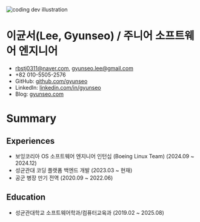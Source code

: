 <div>
  <img src="https://res.cloudinary.com/gyunseo-blog/image/upload/v1737024044/og-images/badge.jpg" class="sm:w-1/2 mx-auto" alt="coding dev illustration">
</div>

# 이균서(Lee, Gyunseo) / 주니어 소프트웨어 엔지니어

- [rbstj0311@naver.com](mailto:rbstj0311@naver.com), [gyunseo.lee@gmail.com](mailto:gyunseo.lee@gmail.com)
- \+82 010-5505-2576
- GitHub: [github.com/gyunseo](https://github.com/gyunseo)
- LinkedIn: [linkedin.com/in/gyunseo](https://www.linkedin.com/in/gyunseo/)
- Blog: [gyunseo.com](https://gyunseo.com)

# Summary

## Experiences

- 보잉코리아 OS 소프트웨어 엔지니어 인턴십 (Boeing Linux Team) (2024.09 \~ 2024.12)
- 성균관대 코딩 플랫폼 백엔드 개발 (2023.03 \~ 현재)
- 공군 병장 만기 전역 (2020.09 \~ 2022.06)

## Education

- 성균관대학교 소프트웨어학과/컴퓨터교육과 (2019.02 \~ 2025.08)
